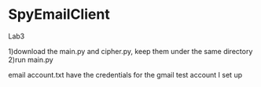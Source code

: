# SpyEmailClient
Lab3

1)download the main.py and cipher.py, keep them under the same directory
2)run main.py

email account.txt have the credentials for the gmail test account I set up
